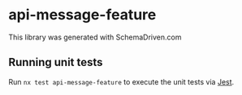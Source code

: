 
# api-message-feature

This library was generated with SchemaDriven.com

## Running unit tests

Run `nx test api-message-feature` to execute the unit tests via [Jest](https://jestjs.io).

